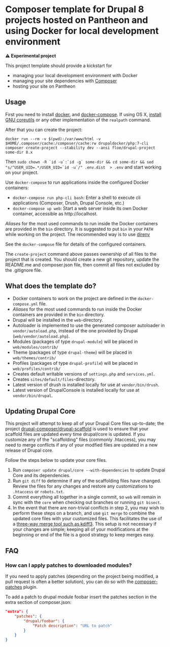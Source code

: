 # Composer template for Drupal 8 projects hosted on Pantheon and using Docker for local development environment

__⚠️ Experimental project__

This project template should provide a kickstart for

* managing your local development environment with Docker
* managing your site dependencies with [Composer](https://getcomposer.org/)
* hosting your site on Pantheon


## Usage

First you need to install [docker](http://www.docker.com/products/docker),
and [docker-compose](https://docs.docker.com/compose/install/). If using
OS X, [install GNU coreutils](http://macappstore.org/coreutils/) or any
other implementation of the `realpath` command.

After that you can create the project:

```
docker run --rm -v $(pwd):/var/www/html -v $HOME/.composer/cache:/composer/cache:rw drupaldocker/php:7-cli composer create-project --stability dev --ansi floe/drupal-project some-dir 8.x 
```

Then ```sudo chown -R `id -u`:`id -g` some-dir && cd some-dir && sed "s/^USER_UID=.*/USER_UID=`id -u`/" .env.dist  > .env```
and start working on your project.

Use `docker-compose` to run applications inside the configured Docker
containers:

* `docker-compose run php-cli bash`: Enter a shell to execute cli
  applications (Composer, Drush, Drupal Console, etc.)
* `docker-compose up web`: Start a web server inside its own Docker
  container, accessible as http://localhost.
  
_Aliases_ for the most used commands to run inside the Docker containers
are provided in the `bin` directory. It is suggested to put `bin` in
your `PATH` while working on the project. The recommended way is to use
[direnv](http://direnv.net/)
  
See the `docker-compose` file for details of the configured containers. 

The `create-project` command above passes ownership of all files to
the project that is created. You should create a new git repository, 
update the README.me and composer.json file, then commit all files not
excluded by the .gitignore file.
 
## What does the template do?

* Docker containers to work on the project are defined in the 
  `docker-compose.yml` file.
* _Aliases_ for the most used commands to run inside the Docker
  containers are provided in the `bin` directory.
* Drupal will be installed in the `web`-directory.
* Autoloader is implemented to use the generated composer autoloader in `vendor/autoload.php`,
  instead of the one provided by Drupal (`web/vendor/autoload.php`).
* Modules (packages of type `drupal-module`) will be placed in `web/modules/contrib/`
* Theme (packages of type `drupal-theme`) will be placed in `web/themes/contrib/`
* Profiles (packages of type `drupal-profile`) will be placed in `web/profiles/contrib/`
* Creates default writable versions of `settings.php` and `services.yml`.
* Creates `sites/default/files`-directory.
* Latest version of drush is installed locally for use at `vendor/bin/drush`.
* Latest version of DrupalConsole is installed locally for use at `vendor/bin/drupal`.

## Updating Drupal Core

This project will attempt to keep all of your Drupal Core files up-to-date; the 
project [drupal-composer/drupal-scaffold](https://github.com/drupal-composer/drupal-scaffold) 
is used to ensure that your scaffold files are updated every time drupal/core is 
updated. If you customize any of the "scaffolding" files (commonly .htaccess), 
you may need to merge conflicts if any of your modfied files are updated in a 
new release of Drupal core.

Follow the steps below to update your core files.

1. Run `composer update drupal/core --with-dependencies` to update Drupal Core and its dependencies.
1. Run `git diff` to determine if any of the scaffolding files have changed. 
   Review the files for any changes and restore any customizations to 
  `.htaccess` or `robots.txt`.
1. Commit everything all together in a single commit, so `web` will remain in
   sync with the `core` when checking out branches or running `git bisect`.
1. In the event that there are non-trivial conflicts in step 2, you may wish 
   to perform these steps on a branch, and use `git merge` to combine the 
   updated core files with your customized files. This facilitates the use 
   of a [three-way merge tool such as kdiff3](http://www.gitshah.com/2010/12/how-to-setup-kdiff-as-diff-tool-for-git.html). This setup is not necessary if your changes are simple; 
   keeping all of your modifications at the beginning or end of the file is a 
   good strategy to keep merges easy.


## FAQ

### How can I apply patches to downloaded modules?

If you need to apply patches (depending on the project being modified, a pull 
request is often a better solution), you can do so with the 
[composer-patches](https://github.com/cweagans/composer-patches) plugin.

To add a patch to drupal module foobar insert the patches section in the extra 
section of composer.json:
```json
"extra": {
    "patches": {
        "drupal/foobar": {
            "Patch description": "URL to patch"
        }
    }
}
```
